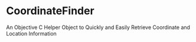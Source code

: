 CoordinateFinder
================

An Objective C Helper Object to Quickly and Easily Retrieve Coordinate and Location Information
